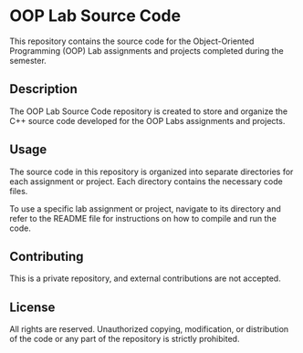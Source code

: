 # OOP Lab Source Code

This repository contains the source code for the Object-Oriented Programming (OOP) Lab assignments and projects completed during the semester.

## Description

The OOP Lab Source Code repository is created to store and organize the C++ source code developed for the OOP Labs assignments and projects.

## Usage

The source code in this repository is organized into separate directories for each assignment or project. Each directory contains the necessary code files.

To use a specific lab assignment or project, navigate to its directory and refer to the README file for instructions on how to compile and run the code.

## Contributing

This is a private  repository, and external contributions are not accepted.

## License

All rights are reserved. Unauthorized copying, modification, or distribution of the code or any part of the repository is strictly prohibited.
